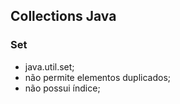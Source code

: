 ## Collections Java

### Set

- java.util.set;
- não permite elementos duplicados;
- não possui índice;

